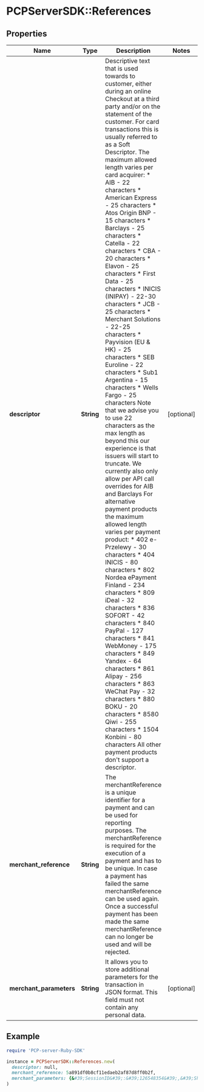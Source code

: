 # PCPServerSDK::References

## Properties

| Name | Type | Description | Notes |
| ---- | ---- | ----------- | ----- |
| **descriptor** | **String** | Descriptive text that is used towards to customer, either during an online Checkout at a third party and/or on the statement of the customer. For card transactions this is usually referred to as a Soft Descriptor. The maximum allowed length varies per card acquirer:  * AIB - 22 characters  * American Express - 25 characters  * Atos Origin BNP - 15 characters  * Barclays - 25 characters  * Catella - 22 characters  * CBA - 20 characters  * Elavon - 25 characters  * First Data - 25 characters  * INICIS (INIPAY) - 22-30 characters  * JCB - 25 characters  * Merchant Solutions - 22-25 characters  * Payvision (EU &amp; HK) - 25 characters  * SEB Euroline - 22 characters  * Sub1 Argentina - 15 characters  * Wells Fargo - 25 characters  Note that we advise you to use 22 characters as the max length as beyond this our experience is that issuers will start to truncate. We currently also only allow per API call overrides for AIB and Barclays For alternative payment products the maximum allowed length varies per payment product:  * 402 e-Przelewy - 30 characters  * 404 INICIS - 80 characters  * 802 Nordea ePayment Finland - 234 characters  * 809 iDeal - 32 characters  * 836 SOFORT - 42 characters  * 840 PayPal - 127 characters  * 841 WebMoney - 175 characters  * 849 Yandex - 64 characters  * 861 Alipay - 256 characters  * 863 WeChat Pay - 32 characters  * 880 BOKU - 20 characters  * 8580 Qiwi - 255 characters  * 1504 Konbini - 80 characters  All other payment products don&#39;t support a descriptor. | [optional] |
| **merchant_reference** | **String** | The merchantReference is a unique identifier for a payment and can be used for reporting purposes. The merchantReference is required for the execution of a payment and has to be unique. In case a payment has failed the same merchantReference can be used again. Once a successful payment has been made the same merchantReference can no longer be used and will be rejected.  |  |
| **merchant_parameters** | **String** | It allows you to store additional parameters for the transaction in JSON format. This field must not contain any personal data. | [optional] |

## Example

```ruby
require 'PCP-server-Ruby-SDK'

instance = PCPServerSDK::References.new(
  descriptor: null,
  merchant_reference: 5a891df0b8cf11edaeb2af87d8ff0b2f,
  merchant_parameters: {&#39;SessionID&#39;:&#39;126548354&#39;,&#39;ShopperID&#39;:&#39;7354131&#39;}
)
```

